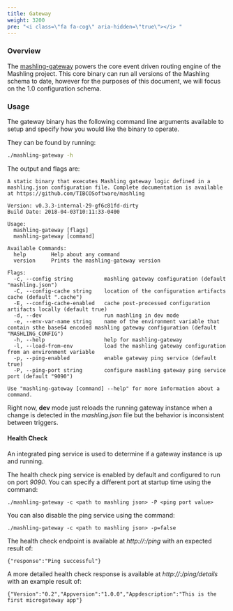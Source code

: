```yaml
---
title: Gateway
weight: 3200
pre: "<i class=\"fa fa-cog\" aria-hidden=\"true\"></i> "
---
```


### Overview

The [mashling-gateway](https://github.com/TIBCOSoftware/mashling/tree/feature-v2-model/docs/gateway) powers the core event driven routing engine of the Mashling project. This core binary can run all versions of the Mashling schema to date, however for the purposes of this document, we will focus on the 1.0 configuration schema.

### Usage
The gateway binary has the following command line arguments available to setup and specify how you would like the binary to operate.

They can be found by running:

```bash
./mashling-gateway -h
```
The output and flags are:

```
A static binary that executes Mashling gateway logic defined in a mashling.json configuration file. Complete documentation is available at https://github.com/TIBCOSoftware/mashling

Version: v0.3.3-internal-29-gf6c81fd-dirty
Build Date: 2018-04-03T10:11:33-0400

Usage:
  mashling-gateway [flags]
  mashling-gateway [command]

Available Commands:
  help        Help about any command
  version     Prints the mashling-gateway version

Flags:
  -c, --config string          mashling gateway configuration (default "mashling.json")
  -C, --config-cache string    location of the configuration artifacts cache (default ".cache")
  -E, --config-cache-enabled   cache post-processed configuration artifacts locally (default true)
  -d, --dev                    run mashling in dev mode
  -e, --env-var-name string    name of the environment variable that contain sthe base64 encoded mashling gateway configuration (default "MASHLING_CONFIG")
  -h, --help                   help for mashling-gateway
  -l, --load-from-env          load the mashling gateway configuration from an environment variable
  -p, --ping-enabled           enable gateway ping service (default true)
  -P, --ping-port string       configure mashling gateway ping service port (default "9090")

Use "mashling-gateway [command] --help" for more information about a command.
```

Right now, **dev** mode just reloads the running gateway instance when a change is detected in the *mashling.json* file but the behavior is inconsistent between triggers.

#### Health Check
An integrated ping service is used to determine if a gateway instance is up and running.

The health check ping service is enabled by default and configured to run on port *9090*. You can specify a different port at startup time using the command:

```
./mashling-gateway -c <path to mashling json> -P <ping port value>
```

You can also disable the ping service using the command:

```
./mashling-gateway -c <path to mashling json> -p=false
```

The health check endpoint is available at *http://<GATEWAY IP>:<PING-PORT>/ping* with an expected result of:

```
{"response":"Ping successful"}
```

A more detailed health check response is available at *http://<GATEWAY IP>:<PING-PORT>/ping/details* with an example result of:

```
{"Version":"0.2","Appversion":"1.0.0","Appdescription":"This is the first microgateway app"}
```

